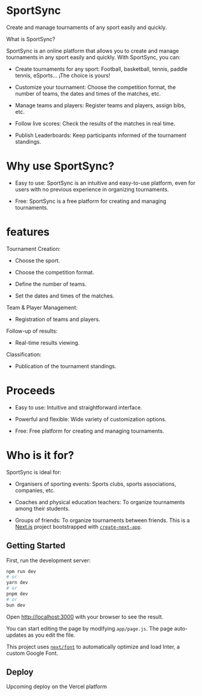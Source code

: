 # SportSync

Create and manage tournaments of any sport easily and quickly.

What is SportSync?

SportSync is an online platform that allows you to create and manage tournaments in any sport easily and quickly. With SportSync, you can:

  - Create tournaments for any sport: Football, basketball, tennis, paddle tennis, eSports... ¡The choice is yours!
  
  - Customize your tournament: Choose the competition format, the number of teams, the dates and times of the matches, etc.
  
  - Manage teams and players: Register teams and players, assign bibs, etc.

  - Follow live scores: Check the results of the matches in real time.

  - Publish Leaderboards: Keep participants informed of the tournament standings.

# Why use SportSync?
  
  - Easy to use: SportSync is an intuitive and easy-to-use platform, even for users with no previous experience in organizing tournaments.

  - Free: SportSync is a free platform for creating and managing tournaments.

#  features

Tournament Creation:

 - Choose the sport.

 - Choose the competition format.

 - Define the number of teams.

 - Set the dates and times of the matches.

Team & Player Management:

 - Registration of teams and players.

Follow-up of results:

 - Real-time results viewing.

Classification:
 
 - Publication of the tournament standings.

# Proceeds

 - Easy to use: Intuitive and straightforward interface.

 - Powerful and flexible: Wide variety of customization options.

 - Free: Free platform for creating and managing tournaments.

# Who is it for?

SportSync is ideal for:

 - Organisers of sporting events: Sports clubs, sports associations, companies, etc.

 - Coaches and physical education teachers: To organize tournaments among their students.
 
 - Groups of friends: To organize tournaments between friends.
This is a [Next.js](https://nextjs.org/) project bootstrapped with [`create-next-app`](https://github.com/vercel/next.js/tree/canary/packages/create-next-app).

## Getting Started

First, run the development server:

```bash
npm run dev
# or
yarn dev
# or
pnpm dev
# or
bun dev
```

Open [http://localhost:3000](http://localhost:3000) with your browser to see the result.

You can start editing the page by modifying `app/page.js`. The page auto-updates as you edit the file.

This project uses [`next/font`](https://nextjs.org/docs/basic-features/font-optimization) to automatically optimize and load Inter, a custom Google Font.

## Deploy

Upcoming deploy on the Vercel platform
